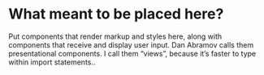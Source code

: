 # What meant to be placed here?

Put components that render markup and styles here, along with components that receive and display user input.
Dan Abramov calls them presentational components. I call them “views”, because it’s faster to type within import statements..
